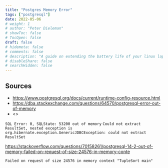 ```yaml
---
title: "Postgres Memory Error"
tags: ["postgresql"]
date: 2022-05-06
# weight: 1
# author: "Peter Dieleman"
# showToc: false
# TocOpen: false
draft: false
# hidemeta: false
# comments: false
# description: "A guide on extending the battery life of your linux laptop"
# disableShare: false
# searchHidden: false
---
```


## Sources
 
- <https://www.postgresql.org/docs/current/runtime-config-resource.html>
- <https://dba.stackexchange.com/questions/64570/postgresql-error-out-of-memory>
- <>

`SQL Error: 0, SQLState: 53200 out of memory`
`Could not extract ResultSet, nested exception is org.hibernate.exception.GenericJDBCException: could not extract ResultSet`

<https://stackoverflow.com/questions/70158261/postgresql-14-2-out-of-memory-failed-on-request-of-size-24576-in-memory-conte>

`Failed on request of size 24576 in memory context "TupleSort main"`